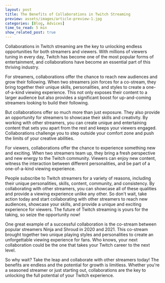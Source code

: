 ```yaml
---
layout: post
title: The Benefits of Collaborations in Twitch Streaming
preview: assets/images/article-preview-1.jpg
categories: [Blog, Advices]
time_to_read: 5 min
show_related_post: true
---
```


Collaborations in Twitch streaming are the key to unlocking endless opportunities for both streamers and viewers. With millions of viewers tuning in every day, Twitch has become one of the most popular forms of entertainment, and collaborations have become an essential part of this thriving industry.

For streamers, collaborations offer the chance to reach new audiences and grow their following. When two streamers join forces for a co-stream, they bring together their unique skills, personalities, and styles to create a one-of-a-kind viewing experience. This not only exposes their content to a larger audience but also provides a significant boost for up-and-coming streamers looking to build their following.

But collaborations offer so much more than just exposure. They also provide an opportunity for streamers to showcase their skills and creativity. By working with other streamers, you can create unique and entertaining content that sets you apart from the rest and keeps your viewers engaged. Collaborations challenge you to step outside your comfort zone and push the limits of your creative abilities.

For viewers, collaborations offer the chance to experience something new and exciting. When two streamers team up, they bring a fresh perspective and new energy to the Twitch community. Viewers can enjoy new content, witness the interaction between different personalities, and be part of a one-of-a-kind viewing experience.

People subscribe to Twitch streamers for a variety of reasons, including their unique personalities, skills, content, community, and consistency. By collaborating with other streamers, you can showcase all of these qualities and provide a viewing experience unlike any other. So don't wait, take action today and start collaborating with other streamers to reach new audiences, showcase your skills, and provide a unique and exciting experience for viewers. The future of Twitch streaming is yours for the taking, so seize the opportunity now!

One great example of a successful collaboration is the co-stream between popular streamers Ninja and Shroud in 2020 and 2021. This co-stream brought together two unique playing styles and personalities to create an unforgettable viewing experience for fans. Who knows, your next collaboration could be the one that takes your Twitch career to the next level.

So why wait? Take the leap and collaborate with other streamers today! The benefits are endless and the potential for growth is limitless. Whether you're a seasoned streamer or just starting out, collaborations are the key to unlocking the full potential of your Twitch experience.
